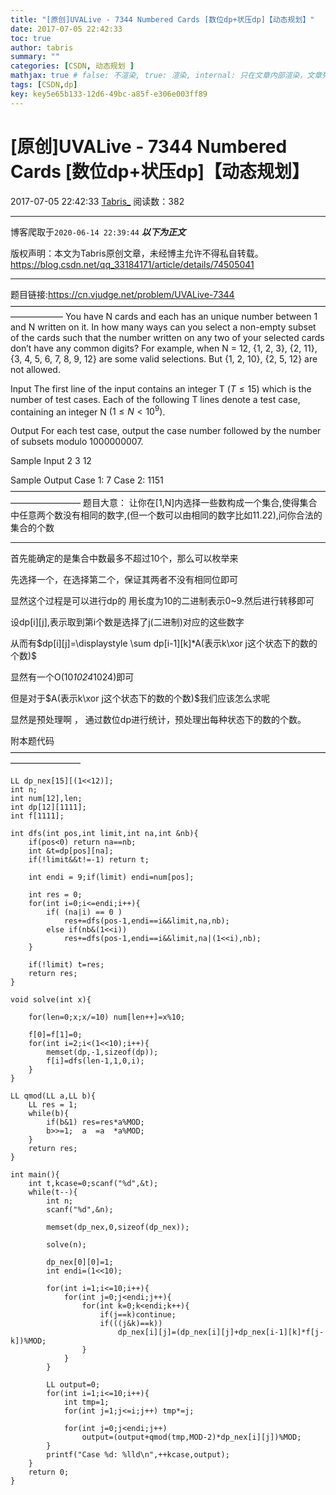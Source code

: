 ```yaml
---
title: "[原创]UVALive - 7344 Numbered Cards [数位dp+状压dp]【动态规划】"
date: 2017-07-05 22:42:33
toc: true
author: tabris
summary: ""
categories: [CSDN, 动态规划 ]
mathjax: true # false: 不渲染, true: 渲染, internal: 只在文章内部渲染，文章列表中不渲染
tags: [CSDN,dp]
key: key5e65b133-12d6-49bc-a85f-e306e003ff89
---
```


# [原创]UVALive - 7344 Numbered Cards [数位dp+状压dp]【动态规划】

2017-07-05 22:42:33  [Tabris_](https://me.csdn.net/qq_33184171) 阅读数：382

---

博客爬取于`2020-06-14 22:39:44`
***以下为正文***

版权声明：本文为Tabris原创文章，未经博主允许不得私自转载。
https://blog.csdn.net/qq_33184171/article/details/74505041

<!-- more -->

---

题目链接:https://cn.vjudge.net/problem/UVALive-7344
——————————————————————————————————————————
You have N cards and each has an unique number between 1 and N written on it. In how many
ways can you select a non-empty subset of the cards such that the number written on any two of your selected cards don’t have any common digits?
For example, when N = 12, {1, 2, 3}, {2, 11}, {3, 4, 5, 6, 7, 8, 9, 12} are some valid selections. But
{1, 2, 10}, {2, 5, 12} are not allowed.

Input
The first line of the input contains an integer T $(T ≤ 15)$ which is the number of test cases. Each of
the following T lines denote a test case, containing an integer N $(1 ≤ N < 10^9)$.

Output
For each test case, output the case number followed by the number of subsets modulo 1000000007.

Sample Input
2
3
12

Sample Output
Case 1: 7
Case 2: 1151
————————————————————————————————————————————
题目大意：
让你在[1,N]内选择一些数构成一个集合,使得集合中任意两个数没有相同的数字,(但一个数可以由相同的数字比如11.22),问你合法的集合的个数

-----

首先能确定的是集合中数最多不超过10个，那么可以枚举来

先选择一个，在选择第二个，保证其两者不没有相同位即可

显然这个过程是可以进行dp的
用长度为10的二进制表示0~9.然后进行转移即可

设dp[i][j],表示取到第i个数是选择了j(二进制)对应的这些数字

从而有$dp[i][j]=\displaystyle \sum dp[i-1][k]*A(表示k\xor j这个状态下的数的个数)$

显然有一个O(10*1024*1024)即可

但是对于$A(表示k\xor j这个状态下的数的个数)$我们应该怎么求呢

显然是预处理啊 ，
通过数位dp进行统计，预处理出每种状态下的数的个数。



附本题代码
————————————————————————————————————————————
```
LL dp_nex[15][(1<<12)];
int n;
int num[12],len;
int dp[12][1111];
int f[1111];

int dfs(int pos,int limit,int na,int &nb){
    if(pos<0) return na==nb;
    int &t=dp[pos][na];
    if(!limit&&t!=-1) return t;

    int endi = 9;if(limit) endi=num[pos];

    int res = 0;
    for(int i=0;i<=endi;i++){
        if( (na|i) == 0 )
            res+=dfs(pos-1,endi==i&&limit,na,nb);
        else if(nb&(1<<i))
            res+=dfs(pos-1,endi==i&&limit,na|(1<<i),nb);
    }

    if(!limit) t=res;
    return res;
}

void solve(int x){

    for(len=0;x;x/=10) num[len++]=x%10;

    f[0]=f[1]=0;
    for(int i=2;i<(1<<10);i++){
        memset(dp,-1,sizeof(dp));
        f[i]=dfs(len-1,1,0,i);
    }
}

LL qmod(LL a,LL b){
    LL res = 1;
    while(b){
        if(b&1) res=res*a%MOD;
        b>>=1;  a  =a  *a%MOD;
    }
    return res;
}

int main(){
    int t,kcase=0;scanf("%d",&t);
    while(t--){
        int n;
        scanf("%d",&n);

        memset(dp_nex,0,sizeof(dp_nex));

        solve(n);

        dp_nex[0][0]=1;
        int endi=(1<<10);

        for(int i=1;i<=10;i++){
            for(int j=0;j<endi;j++){
                for(int k=0;k<endi;k++){
                    if(j==k)continue;
                    if(((j&k)==k))
                        dp_nex[i][j]=(dp_nex[i][j]+dp_nex[i-1][k]*f[j-k])%MOD;
                }
            }
        }

        LL output=0;
        for(int i=1;i<=10;i++){
            int tmp=1;
            for(int j=1;j<=i;j++) tmp*=j;

            for(int j=0;j<endi;j++)
                output=(output+qmod(tmp,MOD-2)*dp_nex[i][j])%MOD;
        }
        printf("Case %d: %lld\n",++kcase,output);
    }
    return 0;
}
```